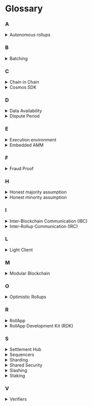 # Glossary

### A

<details>
    <summary>Autonomous rollups</summary>
    A type of rollup that establishes its own validity rules while delegating responsibilities for determining the canonical state to an underlying settlement layer.  
</details>

### B

<details>
    <summary>Batching</summary>
    
</details>

### C

<details>
    <summary>Chain in Chain</summary>
    dYmension introduces a novel dispute mechanism which implements a simulated chain environment embedded within the settlement chain, referred to as ‘Chain in Chain’ (CIC). CIC emulates the exact context in which a transaction is executed, resulting in a deterministic output. Thus, CIC is capable of resolving disputes in various execution environments, expanding the capabilities and flexibility of the rollup execution spectrum.
</details>

<details>
    <summary>Cosmos SDK</summary>
    
</details>

### D

<details>
    <summary>Data Availability</summary>
    
</details>

<details>
    <summary>Dispute Period</summary>
    
</details>

### E

<details>
    <summary>Execution environment</summary>
    
</details>

<details>
    <summary>Embedded AMM</summary>
    
</details>

### F

<details>
    <summary>Fraud Proof</summary>
</details>

### H

<details>
    <summary>Honest majority assumption</summary>
    
</details>

<details>
    <summary>Honest minority assumption</summary>
    
</details>

### I

<details>
    <summary>Inter-Blockchain Communication (IBC)</summary>
    
</details>

<details>
    <summary>Inter-Rollup Communication (IRC)</summary>
    IRC is an IBC based protocol which provides safe message transferring between dYmension RollApps. IRC leverages the common communication ground of all dYmension RollApps, the dYmension settlement hub.
</details>

### L

<details>
    <summary>Light Client</summary>
    
</details>

### M

<details>
    <summary>Modular Blockchain</summary>
</details>

### O

<details>
    <summary>Optimistic Rollups</summary>
</details>

### R

<details>
    <summary>RollApp</summary>
    
</details>

<details>
    <summary>RollApp Development Kit (RDK)</summary>
    dYmension’s rollup factory takes its inspiration from the Cosmos ecosystem which introduced the successful Cosmos SDK. A RollApp instance on dYmension is an application-specific rollup (which we refer to as RollApp), built by using the dYmension RollApp Development Kit, termed RDK. The development kit is a pre-packaged set of generic modules which enable compatible Cosmos SDK functionality, such as creating accounts and token management. The RDK  
    simplifies the process of deploying rollups on top of dYmension’s settlement layer.
</details>

### S

<details>
    <summary>Settlement Hub</summary>
    dYmension settlement hub is a Cosmos SDK Proof-of-Stake chain, that utilizes the Tendermint Core state replication model for networking and consensus. Contrary to a monolithic blockchain, dYmension’s settlement layer is specifically designed to provide a specialized service optimized for rollups. As such rollup servicing logic is embedded in the settlement layer, an attribute known as ‘enshrined rollups’, increasing seamless cooperation between RollApps and the settlement hub.
</details>

<details>
    <summary>Sequencers</summary>
    
</details>

<details>
    <summary>Sharding</summary>
    
</details>

<details>
    <summary>Shared Security</summary>
    
</details>

<details>
    <summary>Slashing</summary>
    
</details>

<details>
    <summary>Staking</summary>
    
</details>

### V

<details>
    <summary>Verifiers</summary>
    
</details>
